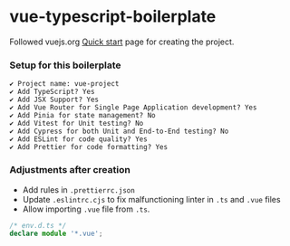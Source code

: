 # vue-typescript-boilerplate

Followed vuejs.org [Quick start](https://vuejs.org/guide/quick-start.html#creating-a-vue-application) page for creating the project.

### Setup for this boilerplate

```console
✔ Project name: vue-project
✔ Add TypeScript? Yes
✔ Add JSX Support? Yes
✔ Add Vue Router for Single Page Application development? Yes
✔ Add Pinia for state management? No
✔ Add Vitest for Unit testing? No
✔ Add Cypress for both Unit and End-to-End testing? No
✔ Add ESLint for code quality? Yes
✔ Add Prettier for code formatting? Yes
```

### Adjustments after creation

- Add rules in `.prettierrc.json`
- Update `.eslintrc.cjs` to fix malfunctioning linter in `.ts` and `.vue` files
- Allow importing `.vue` file from `.ts`.
```typescript
/* env.d.ts */
declare module '*.vue';
```

